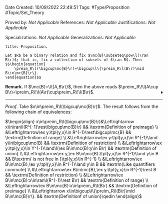 <div class="topSpace"></div>

Date Created: 10/09/2022 22:49:51
Tags: #Type/Proposition #Topic/Set_Theory

Proved by: _Not Applicable_
References: _Not Applicable_
Justifications: _Not Applicable_

Specializations: _Not Applicable_
Generalizations: _Not Applicable_

``` ad-Proposition
title: Proposition.

Let $R$ be a binary relation and fix $\mc{B}\subseteq\pow\l(\ran R\r)$; that is, fix a collection of subsets of $\ran R$. Then
$$\begin{equation}
    \preim_R\l(\bigcup\mc{B}\r)=\bigcup\l\{\preim_R\l(B\r)\mid B\in\mc{B}\r\}.
\end{equation}$$

```

**Remark.** If $\mc{B}=\l\{A,B\r\}$, then the above reads $\preim_R\!\l(A\cup B\r)=\preim_R\!\l(A\r)\cup\preim_R\!\l(B\r)$.<span style="float:right;">$\blacklozenge$</span>

---

_Proof_. Take $x\in\preim_R\l(\bigcup\mc{B}\r)$. The result follows from the following chain of equivalences:

$\begin{align}
    x\in\preim_R\l(\bigcup\mc{B}\r)&\Leftrightarrow x\in\ran\l(R^{-1}\rest\bigcup\mc{B}\r) && \textrm{Definition of preimage} \\
    &\Leftrightarrow\ex y:\tpl{y,x}\in R^{-1}\rest\bigcup\mc{B} && \textrm{Definition of range} \\
    &\Leftrightarrow\ex y:\tpl{y,x}\in R^{-1}\land y\in\bigcup\mc{B} && \textrm{Definition of restriction} \\
    &\Leftrightarrow\ex y:\tpl{y,x}\in Y^{-1}\land\l(\ex B\in\mc{B}:y\in B\r) && \textrm{Definition of union} \\
    &\Leftrightarrow\ex y,\ex B\in\mc{B}:\tpl{y,x}\in R^{-1}\land y\in B && B\textrm{ is not free in }\tpl{y,x}\in R^{-1} \\
    &\Leftrightarrow\ex B\in\mc{B},\ex y:\tpl{y,x}\in R^{-1}\land y\in B && \textrm{Like quantifiers commute} \\
    &\Leftrightarrow\ex B\in\mc{B},\ex y:\tpl{y,x}\in R^{-1}\rest B && \textrm{Definition of restriction} \\
    &\Leftrightarrow\ex B\in\mc{B}:x\in\ran\l(R^{-1}\rest B\r) && \textrm{Definition of range} \\
    &\Leftrightarrow\ex B\in\mc{B}:x\in\preim_R\l(B\r) && \textrm{Definition of preimage} \\
    &\Leftrightarrow x\in\bigcup\l\{\preim_R\l(B\r)\mid B\in\mc{B}\r\}. && \textrm{Definitionf of union}\qedin
\end{align}$
